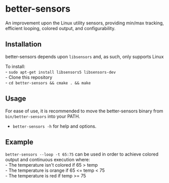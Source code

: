 # better-sensors
An improvement upon the Linux utility sensors, providing min/max tracking, efficient looping, colored output, and configurability.

## Installation
  better-sensors depends upon `libsensors` and, as such, only supports Linux
  
  To install:  
    -   `sudo apt-get install libsensors5 libsensors-dev`  
    - Clone this repository  
    -   `cd better-sensors && cmake . && make`
    
## Usage
  For ease of use, it is recommended to move the better-sensors binary from `bin/better-sensors` into your PATH.
  - `better-sensors -h` for help and options.
  
## Example
  `better-sensors --loop -t 65:75` can be used in order to achieve colored output and continuous execution where:  
    - The temperature isn't colored if 65 > temp  
    - The temperature is orange if 65 <= temp < 75  
    - The temperature is red if temp >= 75  
